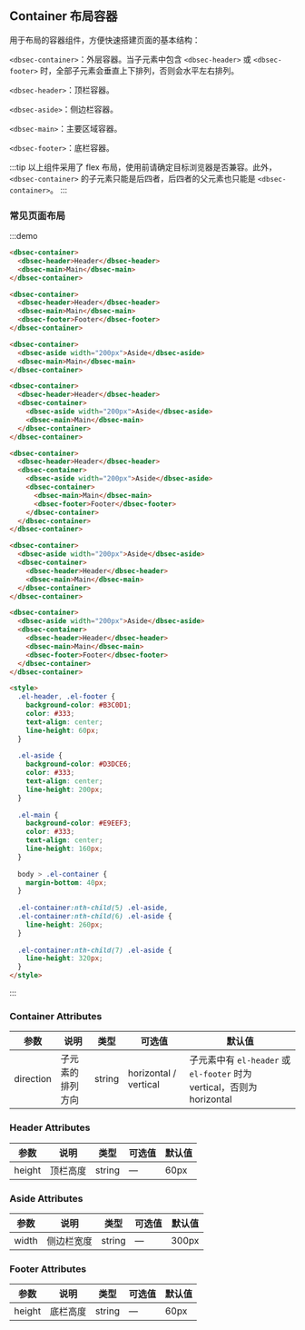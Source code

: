 ## Container 布局容器
用于布局的容器组件，方便快速搭建页面的基本结构：

`<dbsec-container>`：外层容器。当子元素中包含 `<dbsec-header>` 或 `<dbsec-footer>` 时，全部子元素会垂直上下排列，否则会水平左右排列。

`<dbsec-header>`：顶栏容器。

`<dbsec-aside>`：侧边栏容器。

`<dbsec-main>`：主要区域容器。

`<dbsec-footer>`：底栏容器。

:::tip
以上组件采用了 flex 布局，使用前请确定目标浏览器是否兼容。此外，`<dbsec-container>` 的子元素只能是后四者，后四者的父元素也只能是 `<dbsec-container>`。
:::

### 常见页面布局

:::demo
```html
<dbsec-container>
  <dbsec-header>Header</dbsec-header>
  <dbsec-main>Main</dbsec-main>
</dbsec-container>

<dbsec-container>
  <dbsec-header>Header</dbsec-header>
  <dbsec-main>Main</dbsec-main>
  <dbsec-footer>Footer</dbsec-footer>
</dbsec-container>

<dbsec-container>
  <dbsec-aside width="200px">Aside</dbsec-aside>
  <dbsec-main>Main</dbsec-main>
</dbsec-container>

<dbsec-container>
  <dbsec-header>Header</dbsec-header>
  <dbsec-container>
    <dbsec-aside width="200px">Aside</dbsec-aside>
    <dbsec-main>Main</dbsec-main>
  </dbsec-container>
</dbsec-container>

<dbsec-container>
  <dbsec-header>Header</dbsec-header>
  <dbsec-container>
    <dbsec-aside width="200px">Aside</dbsec-aside>
    <dbsec-container>
      <dbsec-main>Main</dbsec-main>
      <dbsec-footer>Footer</dbsec-footer>
    </dbsec-container>
  </dbsec-container>
</dbsec-container>

<dbsec-container>
  <dbsec-aside width="200px">Aside</dbsec-aside>
  <dbsec-container>
    <dbsec-header>Header</dbsec-header>
    <dbsec-main>Main</dbsec-main>
  </dbsec-container>
</dbsec-container>

<dbsec-container>
  <dbsec-aside width="200px">Aside</dbsec-aside>
  <dbsec-container>
    <dbsec-header>Header</dbsec-header>
    <dbsec-main>Main</dbsec-main>
    <dbsec-footer>Footer</dbsec-footer>
  </dbsec-container>
</dbsec-container>

<style>
  .el-header, .el-footer {
    background-color: #B3C0D1;
    color: #333;
    text-align: center;
    line-height: 60px;
  }
  
  .el-aside {
    background-color: #D3DCE6;
    color: #333;
    text-align: center;
    line-height: 200px;
  }
  
  .el-main {
    background-color: #E9EEF3;
    color: #333;
    text-align: center;
    line-height: 160px;
  }
  
  body > .el-container {
    margin-bottom: 40px;
  }
  
  .el-container:nth-child(5) .el-aside,
  .el-container:nth-child(6) .el-aside {
    line-height: 260px;
  }
  
  .el-container:nth-child(7) .el-aside {
    line-height: 320px;
  }
</style>
```
:::


### Container Attributes
| 参数    | 说明     | 类型    | 可选值      | 默认值 |
|---------|----------|---------|-------------|--------|
| direction | 子元素的排列方向 | string | horizontal / vertical | 子元素中有 `el-header` 或 `el-footer` 时为 vertical，否则为 horizontal |

### Header Attributes
| 参数    | 说明     | 类型    | 可选值      | 默认值 |
|---------|----------|---------|-------------|--------|
| height | 顶栏高度 | string | — | 60px |

### Aside Attributes
| 参数    | 说明     | 类型    | 可选值      | 默认值 |
|---------|----------|---------|-------------|--------|
| width | 侧边栏宽度 | string | — | 300px |

### Footer Attributes
| 参数    | 说明     | 类型    | 可选值      | 默认值 |
|---------|----------|---------|-------------|--------|
| height | 底栏高度 | string | — | 60px |